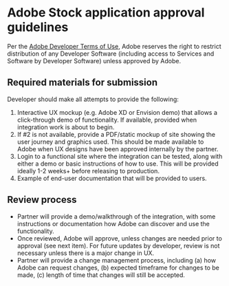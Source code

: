 # Adobe Stock application approval guidelines

Per the [Adobe Developer Terms of Use](http://www.adobe.com/go/developer-terms), Adobe reserves the right to restrict distribution of any Developer Software (including access to Services and Software by Developer Software) unless approved by Adobe.

## Required materials for submission

Developer should make all attempts to provide the following:

1.  Interactive UX mockup (e.g. Adobe XD or Envision demo) that allows a click-through demo of functionality. If available, provided when integration work is about to begin.
1.  If #2 is not available, provide a PDF/static mockup of site showing the user journey and graphics used. This should be made available to Adobe when UX designs have been approved internally by the partner.
1.  Login to a functional site where the integration can be tested, along with either a demo or basic instructions of how to use. This will be provided ideally 1-2 weeks+ before releasing to production.
1.  Example of end-user documentation that will be provided to users.

## Review process

*   Partner will provide a demo/walkthrough of the integration, with some instructions or documentation how Adobe can discover and use the functionality.
*   Once reviewed, Adobe will approve, unless changes are needed prior to approval (see next item). For future updates by developer, review is not necessary unless there is a major change in UX.
*   Partner will provide a change management process, including (a) how Adobe can request changes, (b) expected timeframe for changes to be made, (c) length of time that changes will still be accepted.
